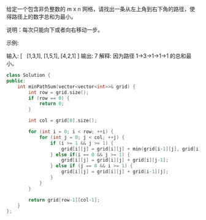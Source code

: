 给定一个包含非负整数的 m x n 网格，请找出一条从左上角到右下角的路径，使得路径上的数字总和为最小。

说明：每次只能向下或者向右移动一步。

示例:

输入:
[
  [1,3,1],
  [1,5,1],
  [4,2,1]
]
输出: 7
解释: 因为路径 1→3→1→1→1 的总和最小。

~~~cpp
class Solution {
public:
    int minPathSum(vector<vector<int>>& grid) {
        int row = grid.size();
        if (row == 0) {
            return 0;
        }

        int col = grid[0].size();

        for (int i = 0; i < row; ++i) {
            for (int j = 0; j < col; ++j) {
                if (i >= 1 && j >= 1) {
                    grid[i][j] = grid[i][j] + min(grid[i-1][j], grid[i][j-1]);
                } else if(i == 0 && j >= 1) {
                    grid[i][j] = grid[i][j] + grid[i][j-1];
                } else if (j == 0 && i >= 1) {
                    grid[i][j] = grid[i][j] + grid[i-1][j];
                }
            }
        }

        return grid[row-1][col-1];
    }
};
~~~
